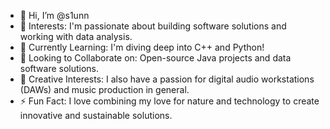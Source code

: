 - 👋 Hi, I’m @s1unn
- 👀 Interests: I'm passionate about building software solutions and working with data analysis.
- 🌱 Currently Learning: I'm diving deep into C++ and Python!
- 💞️ Looking to Collaborate on: Open-source Java projects and data software solutions.
- 🎵 Creative Interests: I also have a passion for digital audio workstations (DAWs) and music production in general.
- ⚡ Fun Fact: I love combining my love for nature and technology to create innovative and sustainable solutions. 

<!---
s1unn/s1unn is a ✨ special ✨ repository because its `README.md` (this file) appears on your GitHub profile.
You can click the Preview link to take a look at your changes.
--->
